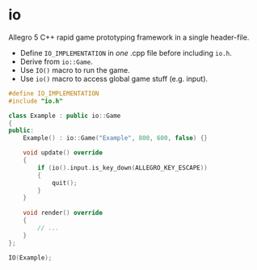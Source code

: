# io

Allegro 5 C++ rapid game prototyping framework in a single header-file.

* Define `IO_IMPLEMENTATION` in *one* .cpp file before including `io.h`.
* Derive from `io::Game`.
* Use `IO()` macro to run the game.
* Use `io()` macro to access global game stuff (e.g. input).

```cpp
#define IO_IMPLEMENTATION
#include "io.h"

class Example : public io::Game
{
public:
    Example() : io::Game("Example", 800, 600, false) {}

    void update() override
    {
        if (io().input.is_key_down(ALLEGRO_KEY_ESCAPE))
        {
            quit();
        }
    }
    
    void render() override
    {
        // ...
    }
};

IO(Example);
```

